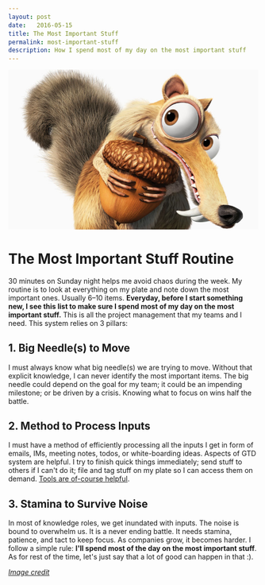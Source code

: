 ```yaml
---
layout: post
date:   2016-05-15
title: The Most Important Stuff
permalink: most-important-stuff
description: How I spend most of my day on the most important stuff 
---
```


![Most Important](/assets/images/mostimportant.png)

# The Most Important Stuff Routine
30 minutes on Sunday night helps me avoid chaos during the week. My routine is to look at everything on my plate and note down the most important ones. Usually 6–10 items. **Everyday, before I start something new, I see this list to make sure I spend most of my day on the most important stuff.** This is all the project management that my teams and I need. This system relies on 3 pillars:

## 1. Big Needle(s) to Move
I must always know what big needle(s) we are trying to move. Without that explicit knowledge, I can never identify the most important items. The big needle could depend on the goal for my team; it could be an impending milestone; or be driven by a crisis. Knowing what to focus on wins half the battle. 

## 2. Method to Process Inputs
I must have a method of efficiently processing all the inputs I get in form of emails, IMs, meeting notes, todos, or white-boarding ideas. Aspects of GTD system are helpful. I try to finish quick things immediately; send stuff to others if I can't do it; file and tag stuff on my plate so I can access them on demand. [Tools are of-course helpful](/master-the-tools-you-use).


## 3. Stamina to Survive Noise
In most of knowledge roles, we get inundated with inputs. The noise is bound to overwhelm us. It is a never ending battle. It needs stamina, patience, and tact to keep focus. As companies grow, it becomes harder. I follow a simple rule: **I'll spend most of the day on the most important stuff**. As for rest of the time, let's just say that a lot of good can happen in that :).


*[Image credit](http://iceage.wikia.com/wiki/File:Scrat_(character_model).jpg)*




